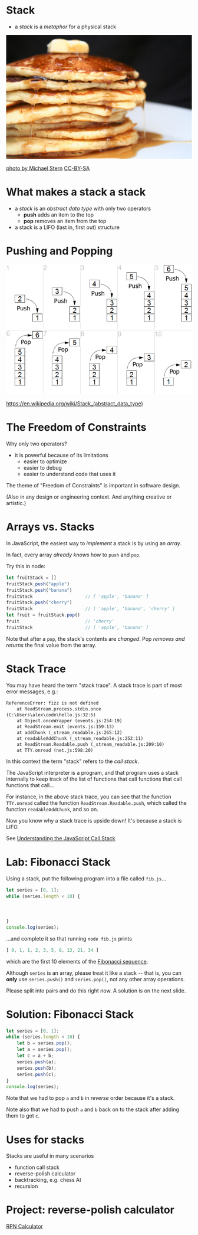 # Stack

* a *stack* is a *metaphor* for a physical stack

![pancakes](../images/pancakes.jpg)

[photo by Michael Stern](https://www.flickr.com/photos/68711844@N07/15638298618)
[CC-BY-SA](https://creativecommons.org/licenses/by-sa/2.0/)

# What makes a stack a stack

* a *stack* is an *abstract data type* with only two operators
    * **push** adds an item to the top
    * **pop** removes an item from the top
* a stack is a LIFO (last in, first out) structure

# Pushing and Popping

![stack](../images/stack.png) 

<https://en.wikipedia.org/wiki/Stack_(abstract_data_type)>

# The Freedom of Constraints

Why only two operators?

* it is powerful because of its limitations
    * easier to optimize 
    * easier to debug
    * easier to understand code that uses it

The theme of "Freedom of Constraints" is important in software design. 

(Also in any design or engineering context. And anything creative or artistic.)

# Arrays vs. Stacks

In JavaScript, the easiest way to *implement* a stack is by using an *array*.

In fact, every array *already knows* how to `push` and `pop`.

Try this in node:

```js
let fruitStack = []
fruitStack.push("apple")
fruitStack.push("banana")
fruitStack                    // [ 'apple', 'banana' ]
fruitStack.push("cherry")
fruitStack                    // [ 'apple', 'banana', 'cherry' ]
let fruit = fruitStack.pop()
fruit                         // 'cherry'
fruitStack                    // [ 'apple', 'banana' ]
```

Note that after a `pop`, the stack's contents are *changed*. Pop *removes and returns* the final value from the array.

# Stack Trace

You may have heard the term "stack trace". A stack trace is part of most error messages, e.g.:

```
ReferenceError: fizz is not defined
    at ReadStream.process.stdin.once (C:\Users\alex\code\hello.js:32:5)
    at Object.onceWrapper (events.js:254:19)
    at ReadStream.emit (events.js:159:13)
    at addChunk (_stream_readable.js:265:12)
    at readableAddChunk (_stream_readable.js:252:11)
    at ReadStream.Readable.push (_stream_readable.js:209:10)
    at TTY.onread (net.js:598:20)
```

In this context the term "stack" refers to the *call stack*.

The JavaScript interpreter is a program, and that program uses a stack internally to keep track of the list of functions that call functions that call functions that call...

For instance, in the above stack trace, you can see that the function `TTY.onread` called the function `ReadStream.Readable.push`, which called the function `readableAddChunk`, and so on.

Now you know why a stack trace is upside down! It's because a stack is LIFO.

See [Understanding the JavaScript Call Stack](https://medium.freecodecamp.org/understanding-the-javascript-call-stack-861e41ae61d4)

# Lab: Fibonacci Stack

Using a stack, put the following program into a file called `fib.js`...

```js
let series = [0, 1];
while (series.length < 10) {



}
console.log(series);
```

...and complete it so that running `node fib.js` prints 

```js
[ 0, 1, 1, 2, 3, 5, 8, 13, 21, 34 ]
```

which are the first 10 elements of the [Fibonacci sequence](https://en.wikipedia.org/wiki/Fibonacci_number).

Although `series` is an array, please treat it like a stack -- that is, you can **only** use `series.push()` and `series.pop()`, not any other array operations.

Please split into pairs and do this right now. A solution is on the next slide.

# Solution: Fibonacci Stack

```js
let series = [0, 1];
while (series.length < 10) {
    let b = series.pop();
    let a = series.pop();
    let c = a + b;
    series.push(a);
    series.push(b);
    series.push(c);
}
console.log(series);
```

Note that we had to pop `a` and `b` in *reverse* order because it's a stack.

Note also that we had to push `a` and `b` back on to the stack after adding them to get `c`.

# Uses for stacks

Stacks are useful in many scenarios

* function call stack
* reverse-polish calculator
* backtracking, e.g. chess AI
* recursion
    
# Project: reverse-polish calculator

<a href='/projects/rpn_calculator'>RPN Calculator</a>


